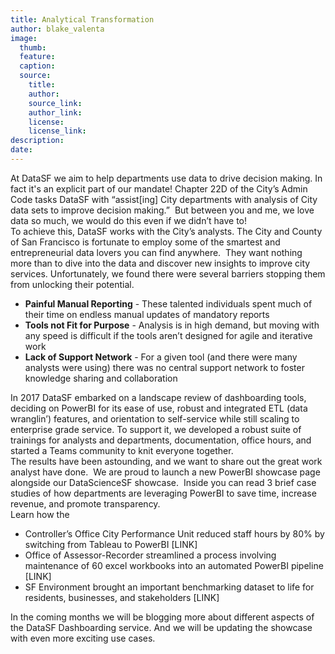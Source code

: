 ```yaml
---
title: Analytical Transformation
author: blake_valenta
image:
  thumb:
  feature:
  caption:
  source:
    title:
    author:
    source_link:
    author_link:
    license:
    license_link:
description:
date:
---
```


At DataSF we aim to help departments use data to drive decision making. In fact it's an explicit part of our mandate\! Chapter 22D of the City’s Admin Code tasks DataSF with “assist\[ing\] City departments with analysis of City data sets to improve decision making.” &nbsp;But between you and me, we love data so much, we would do this even if we didn’t have to\!&nbsp;<br>To achieve this, DataSF works with the City’s analysts. The City and County of San Francisco is fortunate to employ some of the smartest and entrepreneurial data lovers you can find anywhere. &nbsp;They want nothing more than to dive into the data and discover new insights to improve city services. Unfortunately, we found there were several barriers stopping them from unlocking their potential.

* **Painful Manual Reporting** - These talented individuals spent much of their time on endless manual updates of mandatory reports
* **Tools not Fit for Purpose** - Analysis is in high demand, but moving with any speed is difficult if the tools aren’t designed for agile and iterative work
* **Lack of Support Network** - For a given tool (and there were many analysts were using) there was no central support network to foster knowledge sharing and collaboration

In 2017 DataSF embarked on a landscape review of dashboarding tools, deciding on PowerBI for its ease of use, robust and integrated ETL (data wranglin’) features, and orientation to self-service while still scaling to enterprise grade service. To support it, we developed a robust suite of trainings for analysts and departments, documentation, office hours, and started a Teams community to knit everyone together.<br>The results have been astounding, and we want to share out the great work analyst have done. &nbsp;We are proud to launch a new PowerBI showcase page alongside our DataScienceSF showcase. &nbsp;Inside you can read 3 brief case studies of how departments are leveraging PowerBI to save time, increase revenue, and promote transparency.<br>Learn how the&nbsp;

* Controller’s Office City Performance Unit reduced staff hours by 80% by switching from Tableau to PowerBI \[LINK\]
* Office of Assessor-Recorder streamlined a process involving maintenance of 60 excel workbooks into an automated PowerBI pipeline \[LINK\]
* SF Environment brought an important benchmarking dataset to life for residents, businesses, and stakeholders \[LINK\]

In the coming months we will be blogging more about different aspects of the DataSF Dashboarding service. And we will be updating the showcase with even more exciting use cases.<br>&nbsp;
